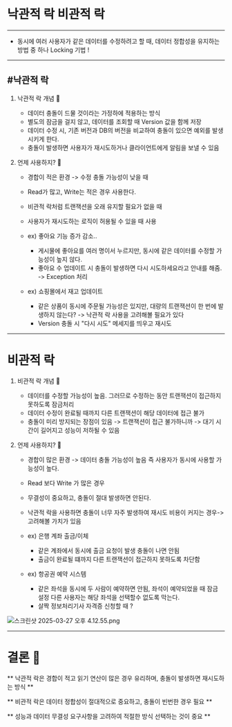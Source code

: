 # 낙관적 락 비관적 락

---

- 동시에 여러 사용자가 같은 데이터를 수정하려고 할 때, 데이터 정합성을 유지하는 방법 중 하나 Locking 기법 !

---
#낙관적 락
---

1. 낙관적 락 개념 🚀
    - 데이터 충돌이 드물 것이라는 가정하에 적용하는 방식
    - 별도의 잠금을 걸지 않고, 데이터를 조회할 때 Version 값을 함께 저장
    - 데이터 수정 시, 기존 버전과 DB의 버전을 비교하여 충돌이 있으면 예외를 발생시키게 한다.
    - 충돌이 발생하면 사용자가 재시도하거나 클라이언트에게 알림을 보낼 수 있음

2. 언제 사용하지? 🚀
    - 경합이 적은 환경 -> 수정 충돌 가능성이 낮을 때
    - Read가 많고, Write는 적은 경우 사용한다.
    - 비관적 락처럼 트랜잭션을 오래 유지할 필요가 없을 때
    - 사용자가 재시도하는 로직이 허용될 수 있을 때 사용

    - ex) 좋아요 기능 증가 감소..
        - 게시물에 좋아요를 여러 명이서 누르지만, 동시에 같은 데이터를 수정할 가능성이 높지 않다.
        - 좋아요 수 업데이트 시 충돌이 발생하면 다시 시도하세요라고 안내를 해줌. -> Exception 처리

    - ex) 쇼핑몰에서 재고 업데이트
        - 같은 상품이 동시에 주문될 가능성은 있지만, 대량의 트랜잭션이 한 번에 발생하지 않는다? -> 낙관적 락 사용을 고려해볼 필요가 있다
        - Version 충돌 시 "다시 시도" 메세지를 띄우고 재시도

----

# 비관적 락

1. 비관적 락 개념 🚀
    - 데이터를 수정할 가능성이 높음. 그러므로 수정하는 동안 트랜잭션이 접근하지 못하도록 잠금처리
    - 데이터 수정이 완료될 때까지 다른 트랜잭션이 해당 데이터에 접근 불가
    - 충돌이 미리 방지되는 장점이 있음 -> 트랜잭션이 접근 불가하니까 -> 대기 시간이 길어지고 성능이 저하될 수 있음

2. 언제 사용하지? 🚀
    - 경합이 많은 환경 -> 데이터 충돌 가능성이 높음 즉 사용자가 동시에 사용할 가능성이 높다.
    - Read 보다 Write 가 많은 경우
    - 무결성이 중요하고, 충돌이 절대 발생하면 안된다.
    - 낙관적 락을 사용하면 충돌이 너무 자주 발생하여 재시도 비용이 커지는 경우-> 고려해볼 가치가 있음

    - ex) 은행 계좌 출금/이체
        - 같은 계좌에서 동시에 출금 요청이 발생 충돌이 나면 안됨
        - 출금이 완료될 떄까지 다른 트랜잭션이 접근하지 못하도록 차단함

    - ex) 항공권 예약 시스템
        - 같은 좌석을 동시에 두 사람이 예약하면 안됨, 좌석이 예약되었을 때 잠금 설정 다른 사용자는 해당 좌석을 선택할수 없도록 막는다.
        - 살짝 정보처리기사 자격증 신청할 때 ?

![스크린샷 2025-03-27 오후 4.12.55.png](..%2F..%2F..%2F..%2F..%2F..%2Fvar%2Ffolders%2Fm4%2Fn9zxyvgx4lx03pl_7nrbhpyr0000gn%2FT%2FTemporaryItems%2FNSIRD_screencaptureui_FAAZtT%2F%EC%8A%A4%ED%81%AC%EB%A6%B0%EC%83%B7%202025-03-27%20%EC%98%A4%ED%9B%84%204.12.55.png)



---

# 결론 🚀

** 낙관적 락은 경합이 적고 읽기 연산이 많은 경우 유리하며, 충돌이 발생하면 재시도하는 방식 **

** 비관적 락은 데이터 정합성이 절대적으로 중요하고, 충돌이 빈번한 경우 필요 **

** 성능과 데이터 무결성 요구사항을 고려하여 적절한 방식 선택하는 것이 중요 **
